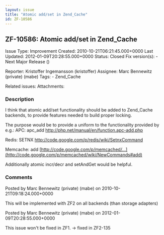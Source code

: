 ```yaml
---
layout: issue
title: "Atomic add/set in Zend_Cache"
id: ZF-10586
---
```


ZF-10586: Atomic add/set in Zend\_Cache
---------------------------------------

 Issue Type: Improvement Created: 2010-10-21T06:21:45.000+0000 Last Updated: 2012-01-09T20:28:55.000+0000 Status: Closed Fix version(s): - Next Major Release ()
 
 Reporter:  Kristoffer Ingemansson (kristoffer)  Assignee:  Marc Bennewitz (private) (mabe)  Tags: - Zend\_Cache
 
 Related issues: 
 Attachments: 
### Description

I think that atomic add/set functionality should be added to Zend\_Cache backends, to provide features needed to build proper locking.

The purpose would be to provide a uniform to the functionality provided by e.g.: APC: apc\_add <http://php.net/manual/en/function.apc-add.php>

Redis: SETNX <http://code.google.com/p/redis/wiki/SetnxCommand>

Memcache: add [http://code.google.com/p/memcached/…](http://code.google.com/p/memcached/wiki/NewCommands#add)

Additionally atomic incr/decr and setAndGet would be helpful.

 

 

### Comments

Posted by Marc Bennewitz (private) (mabe) on 2010-10-21T09:18:24.000+0000

This will be implemented with ZF2 on all backends (than storage adapters)

 

 

Posted by Marc Bennewitz (private) (mabe) on 2012-01-09T20:28:55.000+0000

This issue won't be fixed in ZF1. -> fixed in ZF2-135

 

 